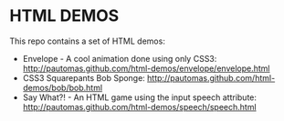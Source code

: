 HTML DEMOS
=============

This repo contains a set of HTML demos:

* Envelope - A cool animation done using only CSS3: http://pautomas.github.com/html-demos/envelope/envelope.html
* CSS3 Squarepants Bob Sponge: http://pautomas.github.com/html-demos/bob/bob.html
* Say What?! - An HTML game using the input speech attribute: http://pautomas.github.com/html-demos/speech/speech.html

